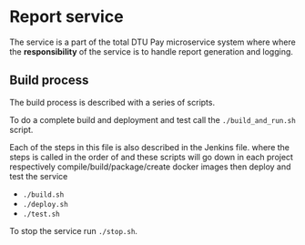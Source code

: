 # Report service

The service is a part of the total DTU Pay microservice system where where the **responsibility** of the service is to handle report generation and logging.

## Build process

The build process is described with a series of scripts.

To do a complete build and deployment and test call the `./build_and_run.sh` script.

Each of the steps in this file is also described in the Jenkins file. where the steps is called in the order of and these scripts will go down in each project respectively compile/build/package/create docker images then deploy and test the service

- `./build.sh`
- `./deploy.sh`
- `./test.sh`

To stop the service run `./stop.sh`. 

